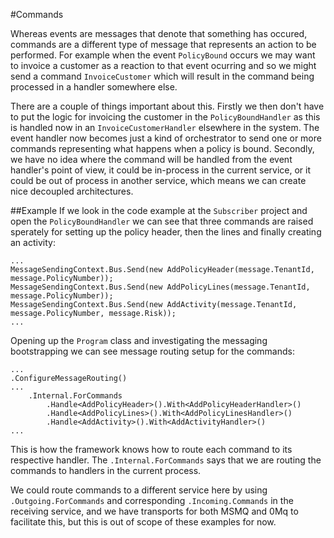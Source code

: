 
#Commands

Whereas events are messages that denote that something has occured, commands are a different type of message that represents an action to be performed. For example when the event ```PolicyBound``` occurs we may want to invoice a customer as a reaction to that event ocurring and so we might send a command ```InvoiceCustomer``` which will result in the command being processed in a handler somewhere else.

There are a couple of things important about this. Firstly we then don't have to put the logic for invoicing the customer in the ```PolicyBoundHandler``` as this is handled now in an ```InvoiceCustomerHandler``` elsewhere in the system. The event handler now becomes just a kind of orchestrator to send one or more commands representing what happens when a policy is bound. Secondly, we have no idea where the command will be handled from the event handler's point of view, it could be in-process in the current service, or it could be out of process in another service, which means we can create nice decoupled architectures.

##Example
If we look in the code example at the ```Subscriber``` project and open the ```PolicyBoundHandler``` we can see that three commands are raised sperately for setting up the policy header, then the lines and finally creating an activity:

```
...
MessageSendingContext.Bus.Send(new AddPolicyHeader(message.TenantId, message.PolicyNumber));
MessageSendingContext.Bus.Send(new AddPolicyLines(message.TenantId, message.PolicyNumber));
MessageSendingContext.Bus.Send(new AddActivity(message.TenantId, message.PolicyNumber, message.Risk));
...
```

Opening up the ```Program``` class and investigating the messaging bootstrapping we can see message routing setup for the commands:

```
...
.ConfigureMessageRouting()
...
    .Internal.ForCommands
        .Handle<AddPolicyHeader>().With<AddPolicyHeaderHandler>()
        .Handle<AddPolicyLines>().With<AddPolicyLinesHandler>()
        .Handle<AddActivity>().With<AddActivityHandler>()
...
```

This is how the framework knows how to route each command to its respective handler. The ```.Internal.ForCommands``` says that we are routing the commands to handlers in the current process.

We could route commands to a different service here by using ```.Outgoing.ForCommands``` and corresponding ```.Incoming.Commands``` in the receiving service, and we have transports for both MSMQ and 0Mq to facilitate this, but this is out of scope of these examples for now.
